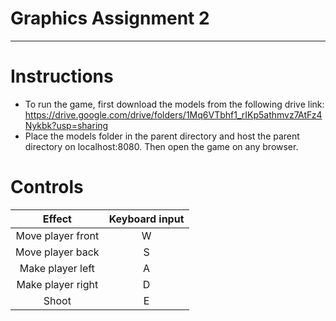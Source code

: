 # Graphics Assignment 2
---
# Instructions
* To run the game, first download the models from the following drive link: https://drive.google.com/drive/folders/1Mq6VTbhf1_rIKp5athmvz7AtFz4Nykbk?usp=sharing
* Place the models folder in the parent directory and host the parent directory on localhost:8080. Then open the game on any browser.
# Controls
|          Effect        |   Keyboard input    |          
|:----------------------:|:-------------------:|
| Move player front      |          W          |
| Move player back       |          S          |
| Make player left       |          A          |
| Make player right      |          D          |
| Shoot                  |          E          |

